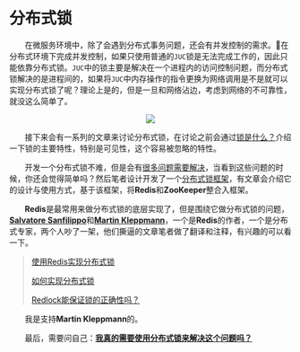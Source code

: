 # 分布式锁

&nbsp;&nbsp;&nbsp;&nbsp;&nbsp;&nbsp;&nbsp;在微服务环境中，除了会遇到分布式事务问题，还会有并发控制的需求。在分布式环境下完成并发控制，如果只使用普通的`JUC`锁是无法完成工作的，因此只能依靠分布式锁。`JUC`中的锁主要是解决在一个进程内的访问控制问题，而分布式锁解决的是进程间的，如果将`JUC`中内存操作的指令更换为网络调用是不是就可以实现分布式锁了呢？理论上是的，但是一旦和网络沾边，考虑到网络的不可靠性，就没这么简单了。

<center>
<img src="https://weipeng2k.github.io/hot-wind/resources/distribute-lock-brief-summary/distribute-lock.jpeg">
</center>

&nbsp;&nbsp;&nbsp;&nbsp;&nbsp;&nbsp;&nbsp;接下来会有一系列的文章来讨论分布式锁，在讨论之前会通过[锁是什么？](https://weipeng2k.github.io/hot-wind/book/distribute-lock-what-is-lock.html)介绍一下锁的主要特性，特别是可见性，这个容易被忽略的特性。

&nbsp;&nbsp;&nbsp;&nbsp;&nbsp;&nbsp;&nbsp;开发一个分布式锁不难，但是会有[很多问题需要解决](https://weipeng2k.github.io/hot-wind/book/distribute-lock-problem.html)，当看到这些问题的时候，你还会觉得简单吗？然后笔者设计开发了一个[分布式锁框架](https://github.com/weipeng2k/distribute-lock)，有文章会介绍它的设计与使用方式，基于该框架，将**Redis**和**ZooKeeper**整合入框架。

&nbsp;&nbsp;&nbsp;&nbsp;&nbsp;&nbsp;&nbsp;**Redis**是最常用来做分布式锁的底层实现了，但是围绕它做分布式锁的问题，[**Salvatore Sanfilippo**](http://antirez.com)和[**Martin Kleppmann**](https://martin.kleppmann.com)，一个是**Redis**的作者，一个是分布式专家，两个人吵了一架，他们撕逼的文章笔者做了翻译和注释，有兴趣的可以看一下。

> [使用Redis实现分布式锁](https://weipeng2k.github.io/hot-wind/book/distribute-lock-with-redis.html)
>
> [如何实现分布式锁](https://weipeng2k.github.io/hot-wind/book/distribute-lock-how-to-do-it.html)
>
> [Redlock能保证锁的正确性吗？](https://weipeng2k.github.io/hot-wind/book/distribute-lock-is-redlock-safe.html)

&nbsp;&nbsp;&nbsp;&nbsp;&nbsp;&nbsp;&nbsp;我是支持**Martin Kleppmann**的。

&nbsp;&nbsp;&nbsp;&nbsp;&nbsp;&nbsp;&nbsp;最后，需要问自己：[**我真的需要使用分布式锁来解决这个问题吗？**](https://weipeng2k.github.io/hot-wind/book/distribute-lock-another-way.html)
